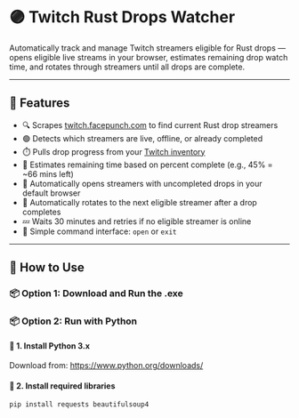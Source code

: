 # 🟣 Twitch Rust Drops Watcher

Automatically track and manage Twitch streamers eligible for Rust drops — opens eligible live streams in your browser, estimates remaining drop watch time, and rotates through streamers until all drops are complete.

---

## 🎯 Features

- 🔍 Scrapes [twitch.facepunch.com](https://twitch.facepunch.com) to find current Rust drop streamers
- 🟢 Detects which streamers are live, offline, or already completed
- ⏱️ Pulls drop progress from your [Twitch inventory](https://www.twitch.tv/drops/inventory)
- 🧮 Estimates remaining time based on percent complete (e.g., 45% = ~66 mins left)
- 🎥 Automatically opens streamers with uncompleted drops in your default browser
- 🔁 Automatically rotates to the next eligible streamer after a drop completes
- 💤 Waits 30 minutes and retries if no eligible streamer is online
- 💬 Simple command interface: `open` or `exit`

---

## 🚀 How to Use

### 📦 Option 1: Download and Run the .exe


### 📦 Option 2: Run with Python

#### 🔹 1. Install Python 3.x  
Download from: https://www.python.org/downloads/

#### 🔹 2. Install required libraries
```bash
pip install requests beautifulsoup4


